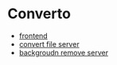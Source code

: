# Converto

- [frontend](./web/README.md)
- [convert file server](./pdf_server/README.md)
- [backgroudn remove server](./img_server/README.md)